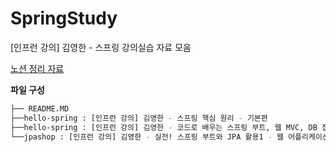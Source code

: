 # SpringStudy

[인프런 강의] 김영한 - 스프링 강의실습 자료 모음

[노션 정리 자료](https://hjkim-spring.notion.site/Spring-44fe1e8e6a144cb6ae20de93632bbe1b)

**파일 구성**

```bash
├── README.MD
├──hello-spring : [인프런 강의] 김영한 - 스프링 핵심 원리 - 기본편
├──hello-spring : [인프런 강의] 김영한 - 코드로 배우는 스프링 부트, 웹 MVC, DB 접근 기술 강의자료
└──jpashop : [인프런 강의] 김영한 - 실전! 스프링 부트와 JPA 활용1 - 웹 어플리케이션 개발 강의자료
```
